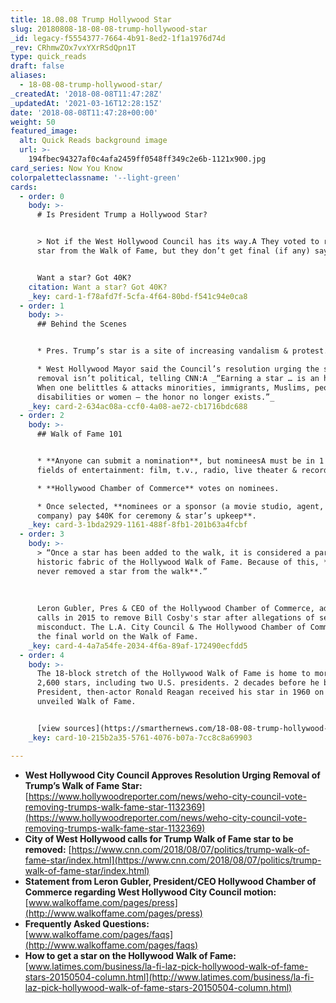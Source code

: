 ```yaml
---
title: 18.08.08 Trump Hollywood Star
slug: 20180808-18-08-08-trump-hollywood-star
_id: legacy-f5554377-7664-4b91-8ed2-1f1a1976d74d
_rev: CRhmwZOx7vxYXrRSdQpn1T
type: quick_reads
draft: false
aliases:
  - 18-08-08-trump-hollywood-star/
_createdAt: '2018-08-08T11:47:28Z'
_updatedAt: '2021-03-16T12:28:15Z'
date: '2018-08-08T11:47:28+00:00'
weight: 50
featured_image:
  alt: Quick Reads background image
  url: >-
    194fbec94327af0c4afa2459ff0548ff349c2e6b-1121x900.jpg
card_series: Now You Know
colorpaletteclassname: '--light-green'
cards:
  - order: 0
    body: >-
      # Is President Trump a Hollywood Star?


      > Not if the West Hollywood Council has its way.A They voted to remove his
      star from the Walk of Fame, but they don’t get final (if any) say.


      Want a star? Got 40K?
    citation: Want a star? Got 40K?
    _key: card-1-f78afd7f-5cfa-4f64-80bd-f541c94e0ca8
  - order: 1
    body: >-
      ## Behind the Scenes


      * Pres. Trump’s star is a site of increasing vandalism & protest.

      * West Hollywood Mayor said the Council’s resolution urging the star’s
      removal isn’t political, telling CNN:A _“Earning a star … is an honor.
      When one belittles & attacks minorities, immigrants, Muslims, people with
      disabilities or women — the honor no longer exists.”_
    _key: card-2-634ac08a-ccf0-4a08-ae72-cb1716bdc688
  - order: 2
    body: >-
      ## Walk of Fame 101


      * **Anyone can submit a nomination**, but nomineesA must be in 1 of 5
      fields of entertainment: film, t.v., radio, live theater & recording.

      * **Hollywood Chamber of Commerce** votes on nominees.

      * Once selected, **nominees or a sponsor (a movie studio, agent, PR
      company) pay $40K for ceremony & star’s upkeep**.
    _key: card-3-1bda2929-1161-488f-8fb1-201b63a4fcbf
  - order: 3
    body: >-
      > “Once a star has been added to the walk, it is considered a part of the
      historic fabric of the Hollywood Walk of Fame. Because of this, **we have
      never removed a star from the walk**.”  
        
        
        
      Leron Gubler, Pres & CEO of the Hollywood Chamber of Commerce, addressing
      calls in 2015 to remove Bill Cosby's star after allegations of sexual
      misconduct. The L.A. City Council & The Hollywood Chamber of Commerce have
      the final world on the Walk of Fame.
    _key: card-4-4a7a54fe-2034-4f6a-89af-172490ecfdd5
  - order: 4
    body: >-
      The 18-block stretch of the Hollywood Walk of Fame is home to more than
      2,600 stars, including two U.S. presidents. 2 decades before he became
      President, then-actor Ronald Reagan received his star in 1960 on the newly
      unveiled Walk of Fame.


      [view sources](https://smarthernews.com/18-08-08-trump-hollywood-star/)
    _key: card-10-215b2a35-5761-4076-b07a-7cc8c8a69903

---
```

* **West Hollywood City Council Approves Resolution Urging Removal of Trump’s Walk of Fame Star:**  
[https://www.hollywoodreporter.com/news/weho-city-council-vote-removing-trumps-walk-fame-star-1132369](https://www.hollywoodreporter.com/news/weho-city-council-vote-removing-trumps-walk-fame-star-1132369)
* **City of West Hollywood calls for Trump Walk of Fame star to be removed:** [https://www.cnn.com/2018/08/07/politics/trump-walk-of-fame-star/index.html](https://www.cnn.com/2018/08/07/politics/trump-walk-of-fame-star/index.html)
* **Statement from Leron Gubler, President/CEO Hollywood Chamber of Commerce regarding West Hollywood City Council motion:**  
[www.walkoffame.com/pages/press](http://www.walkoffame.com/pages/press)
* **Frequently Asked Questions:**  
[www.walkoffame.com/pages/faqs](http://www.walkoffame.com/pages/faqs)
* **How to get a star on the Hollywood Walk of Fame:**  
[www.latimes.com/business/la-fi-laz-pick-hollywood-walk-of-fame-stars-20150504-column.html](http://www.latimes.com/business/la-fi-laz-pick-hollywood-walk-of-fame-stars-20150504-column.html)